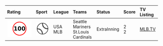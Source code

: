 | Rating                                                                                                                                   | Sport                                                                                                            | League     | Teams                                  | Status      | Score   | TV Listing                                                 |
|:-----------------------------------------------------------------------------------------------------------------------------------------|:-----------------------------------------------------------------------------------------------------------------|:-----------|:---------------------------------------|:------------|:--------|:-----------------------------------------------------------|
| <img src="https://raw.githubusercontent.com/BlakeDuncan25/Donut-SVG-Ratings/bac4e4a278175106499642192132b1786a9aec38/100.svg" alt="100"> | <img src="https://raw.githubusercontent.com/BlakeDuncan25/Donut-SVG-Ratings/master/baseball.png" alt="Baseball"> | USA<br>MLB | Seattle Mariners<br>St.Louis Cardinals | ExtraInning | 2<br>2  | <a href="https://www.mlb.com/live-stream-games">MLB.TV</a> |